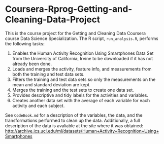 # Coursera-Rprog-Getting-and-Cleaning-Data-Project
This is the course project for the Getting and Cleaning Data Coursera course Data Science Specialization. The R script, `run_analysis.R`, performs the following tasks:

1. Enables the Human Activity Recognition Using Smartphones Data Set from the University of California, Irvine to be downloaded if it has not already been done.
2. Loads and merges the activity, feature info, and measurements from both the training and test data sets.
3. Filters the training and test data sets so only the measurements on the mean and standard deviation are kept.
4. Merges the training and the test sets to create one data set.
5. Provides descriptive and tidy labels for the activities and variables.
6. Creates another data set with the average of each variable for each activity and each subject.

See `CodeBook.md` for a description of the variables, the data, and the transformations performed to clean up the data. Additionally, a full description of the data is avaliable at the site where it was obtained:
http://archive.ics.uci.edu/ml/datasets/Human+Activity+Recognition+Using+Smartphones
